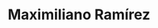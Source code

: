 ---
title: "Maximiliano Ramírez"
image: "images/team/joseph-gonzalez-399972-unsplash.jpg"
jobtitle: "Ayudante - Curso Mecatrónica"
category: estudiante
linkedinurl: ""
weight: 19
---